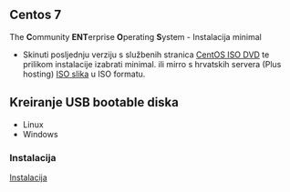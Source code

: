 ## Centos 7
The **C**ommunity **ENT**erprise **O**perating **S**ystem - Instalacija minimal

- Skinuti posljednju verziju s službenih stranica [CentOS ISO DVD](https://www.centos.org/download/) te prilikom instalacije izabrati minimal.
ili 
mirro s hrvatskih servera (Plus hosting) [ISO slika](http://mirror.centos.plus.hr/centos/7.7.1908/isos/x86_64/CentOS-7-x86_64-Minimal-1908.iso) u ISO formatu.

## Kreiranje USB bootable diska 
- Linux 
- Windows

### Instalacija
[Instalacija](instalacija/README.md)
